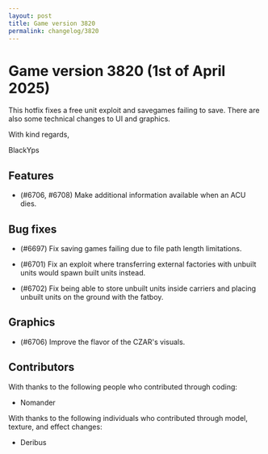 ```yaml
---
layout: post
title: Game version 3820
permalink: changelog/3820
---
```



# Game version 3820 (1st of April 2025)

This hotfix fixes a free unit exploit and savegames failing to save.
There are also some technical changes to UI and graphics.

With kind regards,

BlackYps

## Features

- (#6706, #6708) Make additional information available when an ACU dies.


## Bug fixes

- (#6697) Fix saving games failing due to file path length limitations.

- (#6701) Fix an exploit where transferring external factories with unbuilt units would spawn built units instead.

- (#6702) Fix being able to store unbuilt units inside carriers and placing unbuilt units on the ground with the fatboy.


## Graphics

- (#6706) Improve the flavor of the CZAR's visuals.


## Contributors

With thanks to the following people who contributed through coding:

- Nomander

With thanks to the following individuals who contributed through model, texture, and effect changes:

- Deribus
